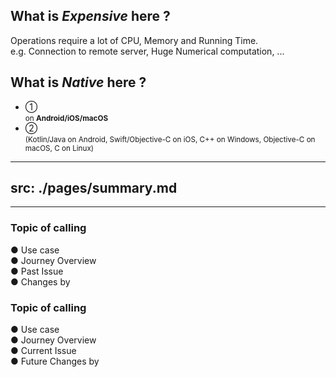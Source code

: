 <PageTitleHeader section="Introduction" title="UniqueTerm Definition"/>

## What is **_Expensive_** here ?

Operations require a lot of CPU, Memory and Running Time.  
e.g. Connection to remote server, Huge Numerical computation, ...

## What is **_Native_** here ?

- ① <UniqueTerm val="native C APIs"/> <br> <small>on **Android/iOS/macOS**</small>
- ② <UniqueTerm val="platform-specific APIs"/> <br> <small>(Kotlin/Java on Android, Swift/Objective-C on iOS, C++ on Windows, Objective-C on macOS, C on Linux)</small>

<!--
https://docs.flutter.dev/development/platform-integration/platform-channels

https://docs.flutter.dev/development/platform-integration/android/c-interop
https://docs.flutter.dev/development/platform-integration/ios/c-interop
https://docs.flutter.dev/development/platform-integration/macos/c-interop
-->

---
src: ./pages/summary.md
---

---

<PageTitleHeader section="Introduction" title="Topic"/>

### Topic of calling <UniqueTerm val="native C APIs"/>

● Use case  
● Journey Overview  
● Past Issue  
● Changes by <TechnicalTerm val="dart:ffi"/>

### Topic of calling <UniqueTerm val="platform-specific APIs"/>

● Use case  
● Journey Overview  
● Current Issue  
● Future Changes by <TechnicalTerm val="Isolate Platform Channels"/>
